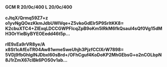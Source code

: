 #### GCM R 20/0c/400 L 20/0c/400
**cJtqX/Qrmq59Z7+z**<br/>**o1yvNgQOezKkmJdbUWlVqe+Z5vkoGdElr5P9SrItKK8=**<br/>**K2cbuXTC4+ZlExqLDCCGWPFIcqZpB9oKm5lRkM6fkQsaul4sQf0Vg15dMH3OrYieBiyBYEOEedd46t5p...**<br/><br/>
**rlE9xEa9rVR8ye/A**<br/>**x8St1cAfEoTR04Aw81wmeSweUhjh3PjzfCClXrW7898=**<br/>**5VDj9fbGhlglNJDbxl60sBrd+/OFhCguf4KoDoKP2MhGEbsG+o2nCOLbpN8J1rZmX67cIBk6POS0v1ab...**